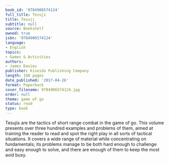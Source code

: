 ```yaml
---
book_id: '9784906574124'
full_title: Tesuji
title: Tesuji
subtitle: null
source: Bookshelf
owned: true
isbn: '9784906574124'
language:
- English
topics:
- Games & Activities
authors:
- James Davies
publisher: Kiseido Publishing Company
length: 198 pages
date_published: '2017-04-26'
format: Paperback
cover_filename: 9784906574124.jpg
order: null
theme: game of go
status: read
type: book
---
```

Tesujis are the tactics of short range combat in the game of go. This volume presents over three hundred examples and problems of them, aimed at training the reader to read and spot the right play in all sorts of tactical situations. It covers a wide range of material while concentrating on fundamentals; its problems manage to be both hard enough to challenge and easy enough to solve, and there are enough of them to keep the most avid busy.
